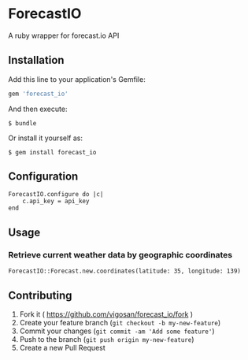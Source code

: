 # ForecastIO

A ruby wrapper for forecast.io API

## Installation

Add this line to your application's Gemfile:

```ruby
gem 'forecast_io'
```

And then execute:

    $ bundle

Or install it yourself as:

    $ gem install forecast_io

## Configuration

    ForecastIO.configure do |c| 
        c.api_key = api_key
    end

## Usage

### Retrieve current weather data by geographic coordinates

    ForecastIO::Forecast.new.coordinates(latitude: 35, longitude: 139)

## Contributing

1. Fork it ( https://github.com/vigosan/forecast_io/fork )
2. Create your feature branch (`git checkout -b my-new-feature`)
3. Commit your changes (`git commit -am 'Add some feature'`)
4. Push to the branch (`git push origin my-new-feature`)
5. Create a new Pull Request

